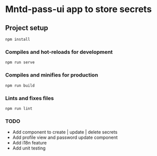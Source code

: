 # Mntd-pass-ui app to store secrets

## Project setup

```
npm install
```

### Compiles and hot-reloads for development

```
npm run serve
```

### Compiles and minifies for production

```
npm run build
```

### Lints and fixes files

```
npm run lint
```

### TODO

- Add component to create | update | delete secrets
- Add profile view and password update component
- Add i18n feature
- Add unit testing
